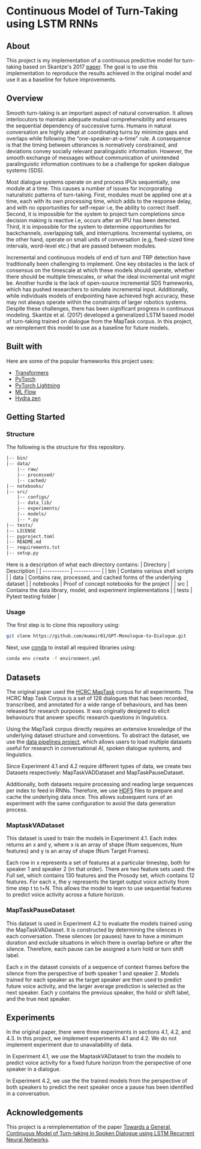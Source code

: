 # Continuous Model of Turn-Taking using LSTM RNNs

## About

This project is my implementation of a continuous predictive model for turn-taking based on Skantze's 2017 [paper](https://www.diva-portal.org/smash/get/diva2:1141130/FULLTEXT01.pdf). The goal is to use this implementation to reproduce the results achieved in the original model and use it as a baseline for future improvements.

## Overview

Smooth turn-taking is an important aspect of natural conversation. It allows interlocutors to maintain adequate mutual comprehensibility and ensures the sequential dependency of successive turns. Humans in natural conversation are highly adept at coordinating turns by minimize gaps and overlaps while following the “one-speaker-at-a-time" rule. A consequence is that the timing between utterances is normatively constrained, and deviations convey socially relevant paralinguistic information. However, the smooth exchange of messages without communication of unintended paralinguistic information continues to be a challenge for spoken dialogue systems (SDS).

 Most dialogue systems operate on and process IPUs sequentially, one module at a time. This causes a number of issues for incorporating naturalistic patterns of turn-taking. First, modules must be applied one at a time, each with its own processing time, which adds to the response delay, and with no opportunities for self-repair i.e, the ability to correct itself. Second, it is impossible for the system to project turn completions since decision making is reactive i.e, occurs after an IPU has been detected. Third, it is impossible for the system to determine opportunities for backchannels, overlapping talk, and interruptions. Incremental systems, on the other hand, operate on small units of conversation (e.g, fixed-sized time intervals, word-level etc.) that are passed between modules.

Incremental and continuous models of end of turn and TRP detection have traditionally been challenging to implement. One key obstacles is the lack of consensus on the timescale at which these models should operate, whether there should be multiple timescales, or what the ideal incremental unit might be. Another hurdle is the lack of open-source incremental SDS frameworks, which has pushed researchers to simulate incremental input. Additionally, while individuals models of endpointing have achieved high accuracy, these may not always operate within the constraints of larger robotics systems. Despite these challenges, there has been significant progress in continuous modeling. Skantze et al. (2017) developed a generalized LSTM based model of turn-taking trained on dialogue from the MapTask corpus. In this project, we reimplement this model to use as a baseline for future models.

## Built with

Here are some of the popular frameworks this project uses:

- [Transformers](https://huggingface.co/docs/transformers/index)
- [PyTorch](https://pytorch.org/)
- [PyTorch Lightning](https://www.pytorchlightning.ai/)
- [ML Flow](https://mlflow.org/)
- [Hydra zen](https://mit-ll-responsible-ai.github.io/hydra-zen/)

## Getting Started

### Structure

The following is the structure for this repository.

```txt
|-- bin/
|-- data/
    |-- raw/
    |-- processed/
    |-- cached/
|-- notebooks/
|-- src/
    |-- configs/
    |-- data_lib/
    |-- experiments/
    |-- models/
    |-- *.py
|-- tests/
|-- LICENSE
|-- pyproject.toml
|-- README.md
|-- requirements.txt
|-- setup.py
```
Here is a description of what each directory contains:
| Directory      | Description |
| ----------- | ----------- |
| bin      | Contains various shell scripts   |
| data   | Contains raw, processed, and cached forms of the underlying dataset |
| notebooks   | Proof of concept notebooks for the project |
| src   | Contains the data library, model, and experiment implementations |
| tests   | Pytest testing folder        |

### Usage

The first step is to clone this repository using:

```bash
git clone https://github.com/mumair01/GPT-Monologue-to-Dialogue.git
```

Next, use [conda](https://docs.conda.io/en/latest/) to install all required libraries using:

```bash
conda env create -f environment.yml
```

## Datasets

The original paper used the [HCRC MapTask](https://groups.inf.ed.ac.uk/maptask/) corpus for all experiments. The HCRC Map Task Corpus is a set of 128 dialogues that has been recorded, transcribed, and annotated for a wide range of behaviours, and has been released for research purposes. It was originally designed to elicit behaviours that answer specific research questions in linguistics.

Using the MapTask corpus directly requires an extensive knowledge of the underlying dataset structure and conventions. To abstract the dataset, we use the [data pipelines project](https://github.com/mumair01/Data-Pipelines), which allows users to load multiple datasets useful for research in conversational AI, spoken dialogue systems, and linguistics.

Since Experiment 4.1 and 4.2 require different types of data, we create two Datasets respectively: MapTaskVADDataset and MapTaskPauseDataset.

Additionally, both datasets require processing and reading large sequences per index to feed in RNNs. Therefore, we use [HDF5](https://www.google.com/search?q=h5py&sxsrf=ALiCzsZtFNnl14BXbvvlKpDLY0dytgkbwQ%3A1672664067101&ei=A9SyY-TmBcWr5NoP2uyq6AM&ved=0ahUKEwik9LCc96j8AhXFFVkFHVq2Cj0Q4dUDCBA&uact=5&oq=h5py&gs_lcp=Cgxnd3Mtd2l6LXNlcnAQAzIICAAQgAQQsAMyCggAEIAEELADEAoyCAgAEIAEELADMggIABCABBCwAzIHCAAQHhCwAzIJCAAQBRAeELADSgQIQRgBSgQIRhgAUM4BWOkLYPUMaAFwAHgAgAEAiAEAkgEAmAEAoAEByAEGwAEB&sclient=gws-wiz-serp) files to prepare and cache the underlying data once. This allows subsequent runs of an experiment with the same configuration to avoid the data generation process.

### MaptaskVADataset

This dataset is used to train the models in Experiment 4.1. Each index returns an x and y, where x is an array of shape (Num sequences, Num features) and y is an array of shape (Num Target Frames).

Each row in x represents a set of features at a particular timestep, both for speaker 1 and speaker 2 (in that order). There are two feature sets used: the Full set, which contains 130 features and the Prosody set, which contains 12 features. For each x, the y represents the target output voice activity from time step t to t+N. This allows the model to learn to use sequential features to predict voice activity across a future horizon.

### MapTaskPauseDataset

This dataset is used in Experiment 4.2 to evaluate the models trained using the MapTaskVADataset. It is constructed by determining the silences in each conversation. These silences (or pauses) have to have a minimum duration and exclude situations in which there is overlap before or after the silence. Therefore, each pause can be assigned a turn hold or turn shift label.

Each x in the dataset consists of a sequence of context frames before the silence from the perspective of both speaker 1 and speaker 2. Models trained for each speaker as the target speaker are then used to predict future voice activity, and the larger average prediction is selected as the next speaker. Each y contains the previous speaker, the hold or shift label, and the true next speaker.

## Experiments

In the original paper, there were three experiments in sections 4.1, 4.2, and 4.3. In this project, we implement experiments 4.1 and 4.2. We do not implement experiment due to unavailability of data.

In Experiment 4.1, we use the MaptaskVADataset to train the models to predict voice activity for a fixed future horizon from the perspective of one speaker in a dialogue.

In Experiment 4.2, we use the the trained models from the perspective of both speakers to predict the next speaker once a pause has been identified in a conversation.

## Acknowledgements

This project is a reimplementation of the paper [Towards a General, Continuous Model of Turn-taking in Spoken Dialogue using LSTM Recurrent Neural Networks](https://aclanthology.org/W17-5527.pdf).
